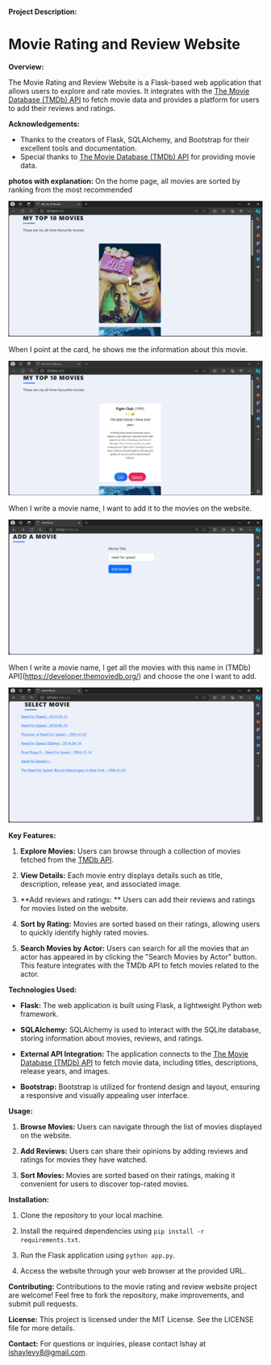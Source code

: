 **Project Description:**
# Movie Rating and Review Website
**Overview:**

The Movie Rating and Review Website is a Flask-based web application that allows users to explore and rate movies. It integrates with the [The Movie Database (TMDb) API](https://developer.themoviedb.org/) to fetch movie data and provides a platform for users to add their reviews and ratings.



**Acknowledgements:**
- Thanks to the creators of Flask, SQLAlchemy, and Bootstrap for their excellent tools and documentation.
- Special thanks to [The Movie Database (TMDb) API](https://developer.themoviedb.org/) for providing movie data.


**photos with explanation:**
On the home page, all movies are sorted by ranking from the most recommended

![front card](photos/Front_Card.PNG)



When I point at the card, he shows me the information about this movie.

![back card](photos/Back_Card.PNG)



When I write a movie name, I want to add it to the movies on the website.

![api results](photos/Add.PNG)



When I write a movie name, I get all the movies with this name in (TMDb) API](https://developer.themoviedb.org/) and choose the one I want to add.

![api results](photos/Api_Results.PNG)


**Key Features:**
1. **Explore Movies:** Users can browse through a collection of movies fetched from the [TMDb API](https://developer.themoviedb.org/).

2. **View Details:** Each movie entry displays details such as title, description, release year, and associated image.

3. **Add reviews and ratings: ** Users can add their reviews and ratings for movies listed on the website.

4. **Sort by Rating:** Movies are sorted based on their ratings, allowing users to quickly identify highly rated movies.

5. **Search Movies by Actor:** Users can search for all the movies that an actor has appeared in by clicking the "Search Movies by Actor" button. This feature integrates with the TMDb API to fetch movies related to the actor.

 
**Technologies Used:**
- **Flask:** The web application is built using Flask, a lightweight Python web framework.
  
- **SQLAlchemy:** SQLAlchemy is used to interact with the SQLite database, storing information about movies, reviews, and ratings.

- **External API Integration:** The application connects to the [The Movie Database (TMDb) API](https://developer.themoviedb.org/) to fetch movie data, including titles, descriptions, release years, and images.

- **Bootstrap:** Bootstrap is utilized for frontend design and layout, ensuring a responsive and visually appealing user interface.


**Usage:**
1. **Browse Movies:** Users can navigate through the list of movies displayed on the website.
  
2. **Add Reviews:** Users can share their opinions by adding reviews and ratings for movies they have watched.

3. **Sort Movies:** Movies are sorted based on their ratings, making it convenient for users to discover top-rated movies.


**Installation:**
1. Clone the repository to your local machine.
  
2. Install the required dependencies using `pip install -r requirements.txt`.

3. Run the Flask application using `python app.py`.

4. Access the website through your web browser at the provided URL.


**Contributing:**
Contributions to the movie rating and review website project are welcome! Feel free to fork the repository, make improvements, and submit pull requests.


**License:**
This project is licensed under the MIT License. See the LICENSE file for more details.


**Contact:**
For questions or inquiries, please contact Ishay at ishaylevy8@gmail.com.
